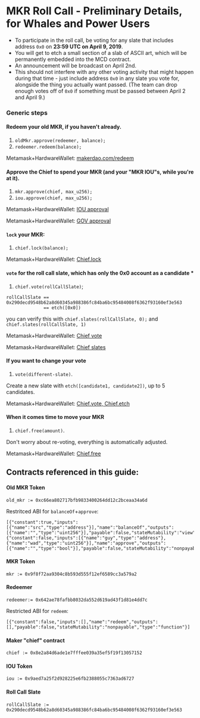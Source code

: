 MKR Roll Call - Preliminary Details, for Whales and Power Users
===

* To participate in the roll call, be voting for any slate that includes address `0x0` on **23:59 UTC on April 9, 2019**.
* You will get to etch a small section of a slab of ASCII art, which will be permanently embedded into the MCD contract.
* An announcement will be broadcast on April 2nd.
* This should not interfere with any other voting activity that might happen during that time - just include address `0x0` in any slate you vote for, alongside the thing you actually want passed. (The team can drop enough votes off of `0x0` if something must be passed between April 2 and April 9.)


### Generic steps

#### Redeem your old MKR, if you haven't already.
1) `oldMkr.approve(redeemer, balance);`
2) `redeemer.redeem(balance);`

Metamask+HardwareWallet:  [makerdao.com/redeem](https://makerdao.com/redeem)

#### Approve the Chief to spend your MKR (and your "MKR IOU"s, while you're at it).
1) `mkr.approve(chief, max_u256);`
2) `iou.approve(chief, max_u256);`

Metamask+HardwareWallet:  [IOU approval](https://etherscan.io/address/0x9aed7a25f2d928225e6fb2388055c7363ad6727b#writeContract)

Metamask+HardwareWallet:  [GOV approval](https://etherscan.io/address/0x9f8f72aa9304c8b593d555f12ef6589cc3a579a2#writeContract)


#### `lock` your MKR:
1) `chief.lock(balance);`

Metamask+HardwareWallet:  [Chief.lock](https://etherscan.io/address/0x8e2a84d6ade1e7fffee039a35ef5f19f13057152#writeContract)

#### `vote` for the roll call slate, which has only the 0x0 account as a candidate *
1) `chief.vote(rollCallSlate)`;

```
rollCallSlate == 0x290decd9548b62a8d60345a988386fc84ba6bc95484008f6362f93160ef3e563
              == etch([0x0])
```

you can verify this with `chief.slates(rollCallSlate, 0);` and `chief.slates(rollCallSlate, 1)`

Metamask+HardwareWallet:  [Chief vote](https://etherscan.io/address/0x8e2a84d6ade1e7fffee039a35ef5f19f13057152#writeContract)

Metamask+HardwareWallet:  [Chief slates](https://etherscan.io/address/0x8e2a84d6ade1e7fffee039a35ef5f19f13057152#readContract)

#### If you want to change your vote
1) `vote(different-slate)`.

Create a new slate with `etch([candidate1, candidate2])`, up to 5 candidates.

Metamask+HardwareWallet:  [Chief.vote, Chief.etch](https://etherscan.io/address/0x8e2a84d6ade1e7fffee039a35ef5f19f13057152#writeContract)

#### When it comes time to move your MKR
1) `chief.free(amount)`.

Don't worry about re-voting, everything is automatically adjusted.

Metamask+HardwareWallet:  [Chief.free](https://etherscan.io/address/0x8e2a84d6ade1e7fffee039a35ef5f19f13057152#writeContract)

## Contracts referenced in this guide:

#### Old MKR Token

`old_mkr := 0xc66ea802717bfb9833400264dd12c2bceaa34a6d`

Restritced ABI for `balanceOf`+`approve`:
```
[{"constant":true,"inputs":[{"name":"src","type":"address"}],"name":"balanceOf","outputs":[{"name":"","type":"uint256"}],"payable":false,"stateMutability":"view","type":"function"},{"constant":false,"inputs":[{"name":"guy","type":"address"},{"name":"wad","type":"uint256"}],"name":"approve","outputs":[{"name":"","type":"bool"}],"payable":false,"stateMutability":"nonpayable","type":"function"}]
```

#### MKR Token

`mkr := 0x9f8f72aa9304c8b593d555f12ef6589cc3a579a2`

#### Redeemer

`redeemer:= 0x642ae78fafbb8032da552d619ad43f1d81e4dd7c`

Restricted ABI for `redeem`:
```
[{"constant":false,"inputs":[],"name":"redeem","outputs":[],"payable":false,"stateMutability":"nonpayable","type":"function"}]
```

#### Maker "chief" contract

`chief := 0x8e2a84d6ade1e7fffee039a35ef5f19f13057152`

#### IOU Token

`iou := 0x9aed7a25f2d928225e6fb2388055c7363ad6727`

#### Roll Call Slate

`rollCallSlate := 0x290decd9548b62a8d60345a988386fc84ba6bc95484008f6362f93160ef3e563`


